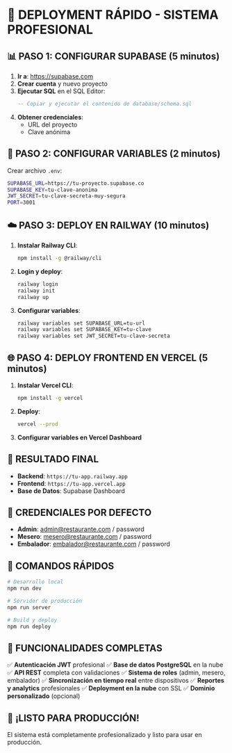 # 🚀 DEPLOYMENT RÁPIDO - SISTEMA PROFESIONAL

## 📊 PASO 1: CONFIGURAR SUPABASE (5 minutos)

1. **Ir a**: https://supabase.com
2. **Crear cuenta** y nuevo proyecto
3. **Ejecutar SQL** en el SQL Editor:
   ```sql
   -- Copiar y ejecutar el contenido de database/schema.sql
   ```
4. **Obtener credenciales**:
   - URL del proyecto
   - Clave anónima

## 🔐 PASO 2: CONFIGURAR VARIABLES (2 minutos)

Crear archivo `.env`:
```bash
SUPABASE_URL=https://tu-proyecto.supabase.co
SUPABASE_KEY=tu-clave-anonima
JWT_SECRET=tu-clave-secreta-muy-segura
PORT=3001
```

## ☁️ PASO 3: DEPLOY EN RAILWAY (10 minutos)

1. **Instalar Railway CLI**:
   ```bash
   npm install -g @railway/cli
   ```

2. **Login y deploy**:
   ```bash
   railway login
   railway init
   railway up
   ```

3. **Configurar variables**:
   ```bash
   railway variables set SUPABASE_URL=tu-url
   railway variables set SUPABASE_KEY=tu-clave
   railway variables set JWT_SECRET=tu-clave-secreta
   ```

## 🌐 PASO 4: DEPLOY FRONTEND EN VERCEL (5 minutos)

1. **Instalar Vercel CLI**:
   ```bash
   npm install -g vercel
   ```

2. **Deploy**:
   ```bash
   vercel --prod
   ```

3. **Configurar variables en Vercel Dashboard**

## 🎯 RESULTADO FINAL

- **Backend**: `https://tu-app.railway.app`
- **Frontend**: `https://tu-app.vercel.app`
- **Base de Datos**: Supabase Dashboard

## 🔑 CREDENCIALES POR DEFECTO

- **Admin**: admin@restaurante.com / password
- **Mesero**: mesero@restaurante.com / password  
- **Embalador**: embalador@restaurante.com / password

## 🚀 COMANDOS RÁPIDOS

```bash
# Desarrollo local
npm run dev

# Servidor de producción
npm run server

# Build y deploy
npm run deploy
```

## 📱 FUNCIONALIDADES COMPLETAS

✅ **Autenticación JWT** profesional
✅ **Base de datos PostgreSQL** en la nube
✅ **API REST** completa con validaciones
✅ **Sistema de roles** (admin, mesero, embalador)
✅ **Sincronización en tiempo real** entre dispositivos
✅ **Reportes y analytics** profesionales
✅ **Deployment en la nube** con SSL
✅ **Dominio personalizado** (opcional)

## 🎉 ¡LISTO PARA PRODUCCIÓN!

El sistema está completamente profesionalizado y listo para usar en producción.


